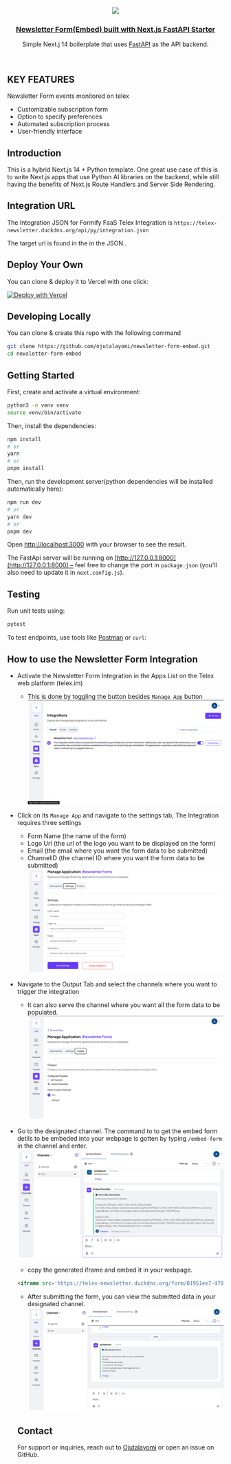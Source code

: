 <p align="center">
  <a href="https://telex-newsletter.duckdns.org/">
    <img src="https://telex-newsletter.duckdns.org/emb.svg" height="96">
    <h3 align="center">Newsletter Form(Embed) built with Next.js FastAPI Starter</h3>
  </a>
</p>

<p align="center">Simple Next.j 14 boilerplate that uses <a href="https://fastapi.tiangolo.com/">FastAPI</a> as the API backend.</p>

<br/>

## KEY FEATURES

Newsletter Form events monitored on telex
- Customizable subscription form
- Option to specify preferences
- Automated subscription process
- User-friendly interface

## Introduction

This is a hybrid Next.js 14 + Python template. One great use case of this is to write Next.js apps that use Python AI libraries on the backend, while still having the benefits of Next.js Route Handlers and Server Side Rendering.

## Integration URL

The Integration JSON for Formify FaaS Telex Integration is
`https://telex-newsletter.duckdns.org/api/py/integration.json`

The target url is found in the in the JSON..

## Deploy Your Own

You can clone & deploy it to Vercel with one click:

[![Deploy with Vercel](https://vercel.com/button)](https://vercel.com/new/clone?repository-url=https%3A%2F%2Fgithub.com%2Fdigitros%2Fnextjs-fastapi%2Ftree%2Fmain)

## Developing Locally

You can clone & create this repo with the following command

```bash
git clone https://github.com/ojutalayomi/newsletter-form-embed.git
cd newsletter-form-embed
```

## Getting Started

First, create and activate a virtual environment:

```bash
python3 -m venv venv
source venv/bin/activate
```

Then, install the dependencies:

```bash
npm install
# or
yarn
# or
pnpm install
```

Then, run the development server(python dependencies will be installed automatically here):

```bash
npm run dev
# or
yarn dev
# or
pnpm dev
```

Open [http://localhost:3000](http://localhost:3000) with your browser to see the result.

The FastApi server will be running on [http://127.0.0.1:8000](http://127.0.0.1:8000) – feel free to change the port in `package.json` (you'll also need to update it in `next.config.js`).

## Testing

Run unit tests using:

```sh
pytest
```

To test endpoints, use tools like [Postman](https://www.postman.com/) or `curl`:

## How to use the Newsletter Form Integration

- Activate the Newsletter Form Integration in the Apps List on the Telex web platform (telex.im)
  - This is done by toggling the button besides `Manage App` button
    ![Activate Newsletter Form](images/apps-list.png)
- Click on its `Manage App` and navigate to the settings tab, The Integration requires three settings
  - Form Name (the name of the form)
  - Logo Url (the url of the logo you want to be displayed on the form)
  - Email (the email where you want the form data to be submitted)
  - ChannelID (the channel ID where you want the form data to be submitted)
    ![Newsletter Form Settings tab](images/settings.png)
- Navigate to the Output Tab and select the channels where you want to trigger the integration
  - It can also serve the channel where you want all the form data to be populated.
    ![Newsletter Form Output Tab](images/output.png)
- Go to the designated channel. The command to to get the embed form detils to be embeded into your webpage is gotten by typing `/embed-form` in the channel and enter.
  ![Newsletter Form sample generated url](images/url-generated.png)

  - copy the generated iframe and embed it in your webpage.
  ```html
  <iframe src='https://telex-newsletter.duckdns.org/form/01951ee7-d706-7239-9d78-a035cfc2e381?form_name=Ivy League&logo_url=https://ivy-league-lake.vercel.app/assets/ivyLight-7XsKi49T.png' style='border-radius: 12px;border: 0;height: 650px;' title='Telex Newsletter Form'></iframe>
  ```

  - After submitting the form, you can view the submitted data in your designated channel.
  ![Newsletter Form sample form data](images/channels-action.png)

  ## Contact

  For support or inquiries, reach out to [Ojutalayomi](https://github.com/ojutalayomi) or open an issue on GitHub.